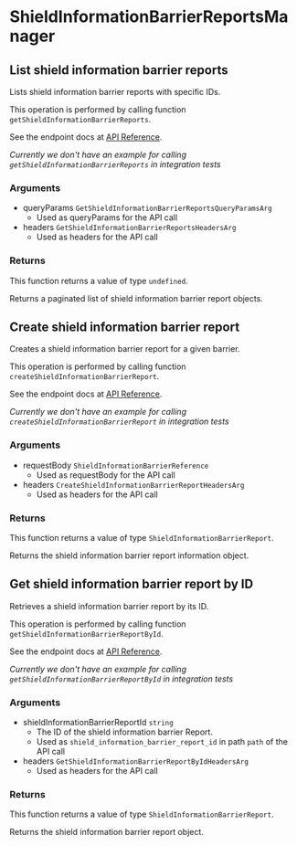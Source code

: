 # ShieldInformationBarrierReportsManager

## List shield information barrier reports

Lists shield information barrier reports with specific IDs.

This operation is performed by calling function `getShieldInformationBarrierReports`.

See the endpoint docs at
[API Reference](https://developer.box.com/reference/get-shield-information-barrier-reports/).

*Currently we don't have an example for calling `getShieldInformationBarrierReports` in integration tests*

### Arguments

- queryParams `GetShieldInformationBarrierReportsQueryParamsArg`
  - Used as queryParams for the API call
- headers `GetShieldInformationBarrierReportsHeadersArg`
  - Used as headers for the API call


### Returns

This function returns a value of type `undefined`.

Returns a paginated list of shield information barrier report objects.


## Create shield information barrier report

Creates a shield information barrier report for a given barrier.

This operation is performed by calling function `createShieldInformationBarrierReport`.

See the endpoint docs at
[API Reference](https://developer.box.com/reference/post-shield-information-barrier-reports/).

*Currently we don't have an example for calling `createShieldInformationBarrierReport` in integration tests*

### Arguments

- requestBody `ShieldInformationBarrierReference`
  - Used as requestBody for the API call
- headers `CreateShieldInformationBarrierReportHeadersArg`
  - Used as headers for the API call


### Returns

This function returns a value of type `ShieldInformationBarrierReport`.

Returns the shield information barrier report information object.


## Get shield information barrier report by ID

Retrieves a shield information barrier report by its ID.

This operation is performed by calling function `getShieldInformationBarrierReportById`.

See the endpoint docs at
[API Reference](https://developer.box.com/reference/get-shield-information-barrier-reports-id/).

*Currently we don't have an example for calling `getShieldInformationBarrierReportById` in integration tests*

### Arguments

- shieldInformationBarrierReportId `string`
  - The ID of the shield information barrier Report.
  - Used as `shield_information_barrier_report_id` in path `path` of the API call
- headers `GetShieldInformationBarrierReportByIdHeadersArg`
  - Used as headers for the API call


### Returns

This function returns a value of type `ShieldInformationBarrierReport`.

Returns the  shield information barrier report object.


